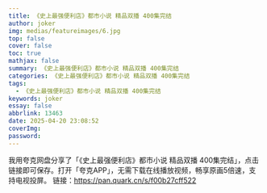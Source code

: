 ```yaml
---
title: 《史上最强便利店》都市小说 精品双播 400集完结
author: joker
img: medias/featureimages/6.jpg
top: false
cover: false
toc: true
mathjax: false
summary: 《史上最强便利店》都市小说 精品双播 400集完结
categories: 《史上最强便利店》都市小说 精品双播 400集完结
tags:
  - 《史上最强便利店》都市小说 精品双播 400集完结
keywords: joker
essay: false
abbrlink: 13463
date: 2025-04-20 23:08:52
coverImg:
password:
---
```


我用夸克网盘分享了「《史上最强便利店》都市小说 精品双播 400集完结」，点击链接即可保存。打开「夸克APP」，无需下载在线播放视频，畅享原画5倍速，支持电视投屏。
链接：https://pan.quark.cn/s/f00b27cff522
